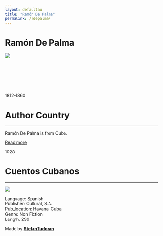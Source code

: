 ```yaml
---
layout: defaultau
title: "Ramón De Palma"
permalink: /rdepalma/
---
```

<!-- partial:index.partial.html -->
<div class="content">
    <h1>Ramón De Palma</h1>
    <div class="quote">
        <div><img src="https://www.ecured.cu/images/d/d1/Ram%C3%B3n-de-Palma%281%29.jpg" class="logo"></div>
    </div>
    <div class="timeline">
        <div style="padding-bottom:100px;"></div>
        <div class="block">
            <div class="date right"><p class="right"> 1812-1860 </p></div>
            <div class="dot"></div>
            <div class="left first">
            <div class="author_country">
                <h1>Author Country</h1><hr>
            <div class="aclocation"><p>Ramón De Palma is from <a href="http://localhost:4000/14">Cuba.</a></p></div>
              <div class="acreadmore">  <a href="https://es.wikipedia.org/wiki/Ram%C3%B3n_de_Palma" target="_blank">Read more</a></div>
            </div>
            </div>
        </div>
        <div class="block">
            <div class="date left"><p class="left">1928</p></div>
            <div class="dot"></div>
            <div class="right">
                <h1>Cuentos Cubanos</h1><hr>
                <p><img src="https://m.media-amazon.com/images/I/518Nsb1FunL._SX218_BO1,204,203,200_QL40_FMwebp_.jpg"></p>
                <p>
                Language: Spanish<br/>
                Publisher: Cultural, S.A.<br/>
                Pub_location: Havana, Cuba<br/>
                Genre: Non Fiction<br/>
                Length: 299</p>
            </div>
        </div>
        <div id="footer">
        <p id="copyright">Made by&nbsp;<strong><a href="https://www.linkedin.com/in/nicolae-stefan-tudoran-b02291127/" target="_blank">StefanTudoran</a></strong></p>
    </div>
</div>
<!-- partial -->
  <script src='https://cdnjs.cloudflare.com/ajax/libs/jquery/3.1.1/jquery.min.js'></script><script  src="assets/js/authorscript.js"></script>
